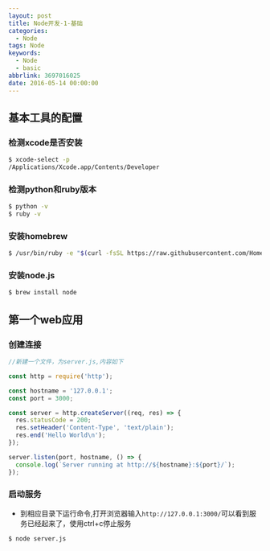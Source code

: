 ```yaml
---
layout: post
title: Node开发-1-基础
categories:
  - Node
tags: Node
keywords:
  - Node
  - basic
abbrlink: 3697016025
date: 2016-05-14 00:00:00
---
```



## 基本工具的配置

### 检测xcode是否安装
```bash
$ xcode-select -p
/Applications/Xcode.app/Contents/Developer
```
### 检测python和ruby版本
```bash
$ python -v
$ ruby -v
```
### 安装homebrew
```bash
$ /usr/bin/ruby -e "$(curl -fsSL https://raw.githubusercontent.com/Homebrew/install/master/install)"
```
### 安装node.js
```bash
$ brew install node
```

## 第一个web应用

### 创建连接

```javascript
//新建一个文件，为server.js,内容如下

const http = require('http');

const hostname = '127.0.0.1';
const port = 3000;

const server = http.createServer((req, res) => {
  res.statusCode = 200;
  res.setHeader('Content-Type', 'text/plain');
  res.end('Hello World\n');
});

server.listen(port, hostname, () => {
  console.log(`Server running at http://${hostname}:${port}/`);
});
```

### 启动服务
- 到相应目录下运行命令,打开浏览器输入`http://127.0.0.1:3000/`可以看到服务已经起来了，使用ctrl+c停止服务

```bash
$ node server.js
```